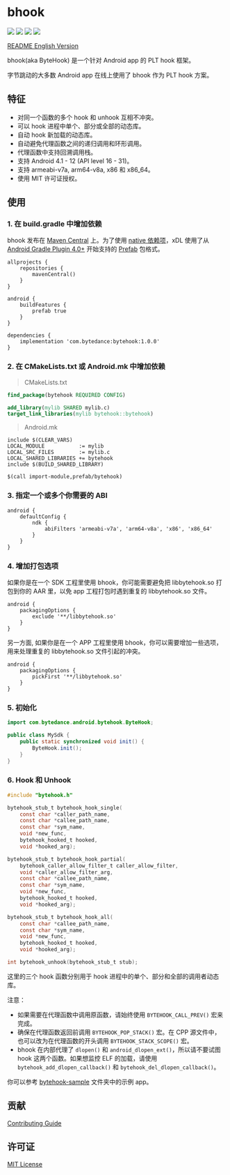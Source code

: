 # bhook

![](https://img.shields.io/badge/license-MIT-brightgreen.svg?style=flat)
![](https://img.shields.io/badge/release-1.0.0-red.svg?style=flat)
![](https://img.shields.io/badge/Android-4.1%20--%2012-blue.svg?style=flat)
![](https://img.shields.io/badge/arch-armeabi--v7a%20%7C%20arm64--v8a%20%7C%20x86%20%7C%20x86__64-blue.svg?style=flat)

[README English Version](README.md)

bhook(aka ByteHook) 是一个针对 Android app 的 PLT hook 框架。

字节跳动的大多数 Android app 在线上使用了 bhook 作为 PLT hook 方案。


## 特征

* 对同一个函数的多个 hook 和 unhook 互相不冲突。
* 可以 hook 进程中单个、部分或全部的动态库。
* 自动 hook 新加载的动态库。
* 自动避免代理函数之间的递归调用和环形调用。
* 代理函数中支持回溯调用栈。
* 支持 Android 4.1 - 12 (API level 16 - 31)。
* 支持 armeabi-v7a, arm64-v8a, x86 和 x86_64。
* 使用 MIT 许可证授权。


## 使用

### 1. 在 build.gradle 中增加依赖

bhook 发布在 [Maven Central](https://search.maven.org/) 上。为了使用 [native 依赖项](https://developer.android.com/studio/build/native-dependencies)，xDL 使用了从 [Android Gradle Plugin 4.0+](https://developer.android.com/studio/releases/gradle-plugin?buildsystem=cmake#native-dependencies) 开始支持的 [Prefab](https://google.github.io/prefab/) 包格式。

```Gradle
allprojects {
    repositories {
        mavenCentral()
    }
}
```

```Gradle
android {
    buildFeatures {
        prefab true
    }
}

dependencies {
    implementation 'com.bytedance:bytehook:1.0.0'
}
```

### 2. 在 CMakeLists.txt 或 Android.mk 中增加依赖

> CMakeLists.txt

```CMake
find_package(bytehook REQUIRED CONFIG)

add_library(mylib SHARED mylib.c)
target_link_libraries(mylib bytehook::bytehook)
```

> Android.mk

```
include $(CLEAR_VARS)
LOCAL_MODULE           := mylib
LOCAL_SRC_FILES        := mylib.c
LOCAL_SHARED_LIBRARIES += bytehook
include $(BUILD_SHARED_LIBRARY)

$(call import-module,prefab/bytehook)
```

### 3. 指定一个或多个你需要的 ABI

```Gradle
android {
    defaultConfig {
        ndk {
            abiFilters 'armeabi-v7a', 'arm64-v8a', 'x86', 'x86_64'
        }
    }
}
```

### 4. 增加打包选项

如果你是在一个 SDK 工程里使用 bhook，你可能需要避免把 libbytehook.so 打包到你的 AAR 里，以免 app 工程打包时遇到重复的 libbytehook.so 文件。

```Gradle
android {
    packagingOptions {
        exclude '**/libbytehook.so'
    }
}
```

另一方面, 如果你是在一个 APP 工程里使用 bhook，你可以需要增加一些选项，用来处理重复的 libbytehook.so 文件引起的冲突。

```Gradle
android {
    packagingOptions {
        pickFirst '**/libbytehook.so'
    }
}
```

### 5. 初始化

```Java
import com.bytedance.android.bytehook.ByteHook;

public class MySdk {
    public static synchronized void init() {
        ByteHook.init();
    }
}
```

### 6. Hook 和 Unhook

```C
#include "bytehook.h"
```

```C
bytehook_stub_t bytehook_hook_single(
    const char *caller_path_name,
    const char *callee_path_name,
    const char *sym_name,
    void *new_func,
    bytehook_hooked_t hooked,
    void *hooked_arg);

bytehook_stub_t bytehook_hook_partial(
    bytehook_caller_allow_filter_t caller_allow_filter,
    void *caller_allow_filter_arg,
    const char *callee_path_name,
    const char *sym_name,
    void *new_func,
    bytehook_hooked_t hooked,
    void *hooked_arg);

bytehook_stub_t bytehook_hook_all(
    const char *callee_path_name,
    const char *sym_name,
    void *new_func,
    bytehook_hooked_t hooked,
    void *hooked_arg);

int bytehook_unhook(bytehook_stub_t stub);
```

这里的三个 hook 函数分别用于 hook 进程中的单个、部分和全部的调用者动态库。

注意：
* 如果需要在代理函数中调用原函数，请始终使用 `BYTEHOOK_CALL_PREV()` 宏来完成。
* 确保在代理函数返回前调用 `BYTEHOOK_POP_STACK()` 宏。在 CPP 源文件中，也可以改为在代理函数的开头调用 `BYTEHOOK_STACK_SCOPE()` 宏。
* bhook 在内部代理了 `dlopen()` 和 `android_dlopen_ext()`，所以请不要试图 hook 这两个函数。如果想监控 ELF 的加载，请使用 `bytehook_add_dlopen_callback()` 和 `bytehook_del_dlopen_callback()`。

你可以参考 [bytehook-sample](bytehook_sample) 文件夹中的示例 app。


## 贡献

[Contributing Guide](CONTRIBUTING.md)


## 许可证

[MIT License](LICENSE)
